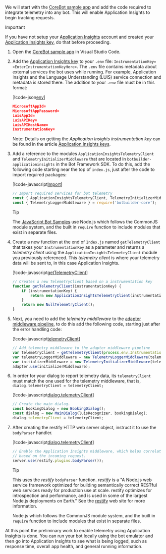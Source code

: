
We will start with the [CoreBot sample app](https://aka.ms/js-core-sample) and add the code required to integrate telemetry into any bot. This will enable Application Insights to begin tracking requests.

> [!IMPORTANT]
> If you have not setup your [Application Insights](https://aka.ms/appinsights-overview) account and created your [Application Insights key](../bot-service-resources-app-insights-keys.md), do that before proceeding.

1. Open the [CoreBot sample app](https://aka.ms/js-core-sample) in Visual Studio Code.

2. Add the [Application Insights key](../bot-service-resources-app-insights-keys.md) to your `.env` file: `InstrumentationKey=<EnterInstrumentationKeyHere>`. The `.env` file contains metadata about external services the bot uses while running. For example, Application Insights and the Language Understanding (LUIS) service connection and metadata is stored there. The addition to your `.env` file must be in this format:

    [!code-json[env](~/../botbuilder-samples/samples/javascript_nodejs/21.corebot-app-insights/.env?range=1-6&highlight=6)]


    <!-- TODO: Comment out this code block once the code snippet link is validated. --->
    ```json
    MicrosoftAppId=
    MicrosoftAppPassword=
    LuisAppId=
    LuisAPIKey=
    LuisAPIHostName=
    InstrumentationKey=
    ```
    Note: Details on getting the _Application Insights instrumentation key_ can be found in the article [Application Insights keys](../bot-service-resources-app-insights-keys.md).

3. Add a reference to the modules `ApplicationInsightsTelemetryClient` and `TelemetryInitializerMiddleware`  that are located in `botbuilder-applicationinsights` in the Bot Framework SDK. To do this, add the following code starting near the top of `index.js`, just after the code to import required packages:

    [!code-javascript[Import](~/../botbuilder-samples/samples/javascript_nodejs/21.corebot-app-insights/index.js?range=10-12)]


    <!-- TODO: Comment out this code block once the code snippet link is validated. --->
    ```javascript
    // Import required services for bot telemetry
    const { ApplicationInsightsTelemetryClient, TelemetryInitializerMiddleware } = require('botbuilder-applicationinsights');
    const { TelemetryLoggerMiddleware } = require('botbuilder-core');
    ```

    > [!TIP]
    > The [JavaScript Bot Samples](https://github.com/microsoft/BotBuilder-Samples/tree/master/samples/javascript_nodejs) use Node.js which follows the CommonJS module system, and the built in `require` function to include modules that exist in separate files. 

4. Create a new function at the end of `Index.js` named `getTelemetryClient` that takes your `InstrumentationKey` as a parameter and returns a _telemetry client_ using the `ApplicationInsightsTelemetryClient` module you previously referenced. This  _telemetry client_ is where your telemetry data will be sent to, in this case Application Insights.

    [!code-javascript[getTelemetryClient](~/../botbuilder-samples/samples/javascript_nodejs/21.corebot-app-insights/index.js?range=98-104)]

    <!-- TODO: Comment out this code block once the code snippet link is validated. --->
    ```javascript
    // Creates a new TelemetryClient based on a instrumentation key
    function getTelemetryClient(instrumentationKey) {
        if (instrumentationKey) {
            return new ApplicationInsightsTelemetryClient(instrumentationKey);
        }
        return new NullTelemetryClient();
    }
    ```


5. Next, you need to add the _telemetry middleware_ to the [adapter middleware pipeline](https://docs.microsoft.com/azure/bot-service/bot-builder-concept-middleware?view=azure-bot-service-4.0#the-bot-middleware-pipeline), to do this add the following code, starting just after the error handling code:  

    <!-- This level of detail may be too much:
        - The first step is to create a new telemetry client, in this case you are using Application Insights as the telemetry client using the module `ApplicationInsightsTelemetryClient` referenced in the previous step. This line of code will call the function `getTelemetryClient` that you will soon create, passing in the Application Insights key and that function will return a new telemetry client: `var telemetryClient = getTelemetryClient(process.env.InstrumentationKey);`. 
        - You will pass the telemetry client you just created to the `TelemetryLoggerMiddleware` function: `var telemetryLoggerMiddleware = new TelemetryLoggerMiddleware(telemetryClient, true);` which creates a TelemetryLoggerMiddleware object that you will use to create
        - 
    -->


    [!code-javascript[telemetryClient](~/../botbuilder-samples/samples/javascript_nodejs/21.corebot-app-insights/index.js?range=48-52)]


    <!-- TODO: Comment out this code block once the code snippet link is validated. --->
    ```javascript
    // Add telemetry middleware to the adapter middleware pipeline
    var telemetryClient = getTelemetryClient(process.env.InstrumentationKey);
    var telemetryLoggerMiddleware = new TelemetryLoggerMiddleware(telemetryClient, true);
    var initializerMiddleware = new TelemetryInitializerMiddleware(telemetryLoggerMiddleware, true);
    adapter.use(initializerMiddleware);
    ```

6. In order for your dialog to report telemetry data, its `telemetryClient` must match the one used for the telemetry middleware, that is, `dialog.telemetryClient = telemetryClient;`

    [!code-javascript[dialog.telemetryClient](~/../botbuilder-samples/samples/javascript_nodejs/21.corebot-app-insights/index.js?range=70-73&highlight=73)]

    <!-- TODO: Comment out this code block once the code snippet link is validated. --->
    ```javascript
    // Create the main dialog.
    const bookingDialog = new BookingDialog();
    const dialog = new MainDialog(luisRecognizer, bookingDialog);
    dialog.telemetryClient = telemetryClient;
    ```

7.  After creating the restify HTTP web server object, instruct it to use the `bodyParser` handler. <!--Need better/more detail-->

    [!code-javascript[dialog.telemetryClient](~/../botbuilder-samples/samples/javascript_nodejs/21.corebot-app-insights/index.js?range=80-82)]


    <!-- TODO: Comment out this code block once the code snippet link is validated. --->
    ```javascript
    // Enable the Application Insights middleware, which helps correlate all activity
    // based on the incoming request.
    server.use(restify.plugins.bodyParser());
    ```

    > [!TIP]
    > This uses the _restify_ `bodyParser` function. _restify_ is a "A Node.js web service framework optimized for building semantically correct RESTful web services ready for production use at scale. restify optimizes for introspection and performance, and is used in some of the largest Node.js deployments on Earth." See the [restify](http://restify.com) web site for more information.
    
    
    Node.js which follows the CommonJS module system, and the built in `require` function to include modules that exist in separate files. 

At this point the preliminary work to enable telemetry using Application Insights is done.  You can run your bot locally using the bot emulator and then go into Application Insights to see what is being logged, such as response time, overall app health, and general running information. 